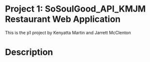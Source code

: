 # Project 1: SoSoulGood_API_KMJM Restaurant Web Application

This is the p1 project by Kenyatta Martin and Jarrett McClenton

# Description

